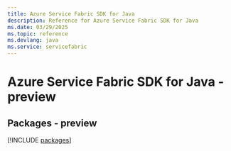 ```yaml
---
title: Azure Service Fabric SDK for Java
description: Reference for Azure Service Fabric SDK for Java
ms.date: 03/29/2025
ms.topic: reference
ms.devlang: java
ms.service: servicefabric
---
```

# Azure Service Fabric SDK for Java - preview
## Packages - preview
[!INCLUDE [packages](service-fabric-index.md)]